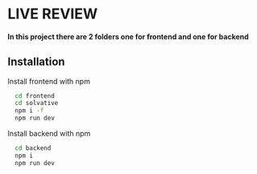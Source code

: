 
# LIVE REVIEW


#### In this project there are 2 folders one for frontend and one for backend


## Installation

Install frontend with npm 

```bash
  cd frontend
  cd solvative
  npm i -f
  npm run dev
```

Install backend with npm

```bash
  cd backend
  npm i
  npm run dev
```


    